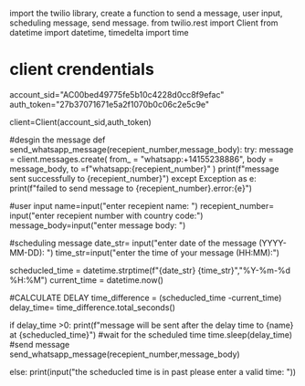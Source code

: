 import the twilio library,
create a function to send a message,
user input,
scheduling message,
send message.
from twilio.rest import Client
from datetime import datetime, timedelta
import time
# client crendentials
account_sid="AC00bed49775fe5b10c4228d0cc8f9efac"
auth_token="27b37071671e5a2f1070b0c06c2e5c9e"

client=Client(account_sid,auth_token)

#desgin the message
def send_whatsapp_message(recepient_number,message_body):
    try:
        message = client.messages.create(
            from_ = "whatsapp:+14155238886",
            body = message_body,
            to =f"whatsapp:{recepient_number}"
        )
        print(f"message sent successfully to {recepient_number}")
    except Exception as e:
        print(f"failed to send message to {recepient_number}.error:{e}")

#user input
name=input("enter recepient name: ")
recepient_number= input("enter recepient number with country code:")
message_body=input("enter message body: ")

#scheduling message
date_str= input("enter date of the message (YYYY-MM-DD): ")
time_str=input("enter the time of your message (HH:MM):")


scheducled_time = datetime.strptime(f"{date_str} {time_str}","%Y-%m-%d %H:%M")
current_time = datetime.now()

#CALCULATE DELAY
time_difference = (scheducled_time -current_time)
delay_time= time_difference.total_seconds()

if delay_time >0:
    print(f"message will be sent after the delay time to {name} at {scheducled_time}")
    #wait for the scheduled time
    time.sleep(delay_time)
    #send message
    send_whatsapp_message(recepient_number,message_body)

else:
    print(input("the scheducled time is in past please enter a valid time: "))

    
